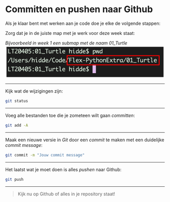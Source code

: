 # Committen en pushen naar Github

Als je klaar bent met werken aan je code doe je elke de volgende stappen:

Zorg dat je in de juiste map met je werk voor deze week staat:

*Bijvoorbeeld in week 1 een submap met de naam 01_Turtle*
![](commit_push_map.png)


---

Kijk wat de wijzigingen zijn:
```bash
git status
```

---

Voeg alle bestanden toe die je zometeen wilt gaan *committen*:
 ```bash
 git add -A
 ```

---

Maak een nieuwe versie in *Git* door een *commit* te maken met een duidelijke *commit message*:
```bash
git commit -m "Jouw commit message"
```

---

Het laatst wat je moet doen is alles *pushen* naar Github: 
```bash
git push
```

----

> Kijk nu op Github of alles in je repository staat!
